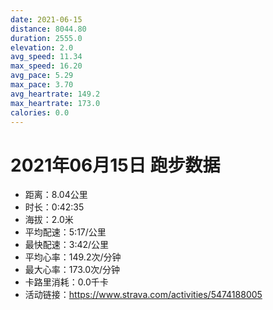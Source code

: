 ```yaml
---
date: 2021-06-15
distance: 8044.80
duration: 2555.0
elevation: 2.0
avg_speed: 11.34
max_speed: 16.20
avg_pace: 5.29
max_pace: 3.70
avg_heartrate: 149.2
max_heartrate: 173.0
calories: 0.0
---
```


# 2021年06月15日 跑步数据

- 距离：8.04公里
- 时长：0:42:35
- 海拔：2.0米
- 平均配速：5:17/公里
- 最快配速：3:42/公里
- 平均心率：149.2次/分钟
- 最大心率：173.0次/分钟
- 卡路里消耗：0.0千卡
- 活动链接：https://www.strava.com/activities/5474188005
